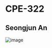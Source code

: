 # CPE-322
## Seongjun An

![image](https://github.com/successjun/CPE-322/assets/123031251/6a5eb426-e98a-44fc-b287-780aacbf421d)

